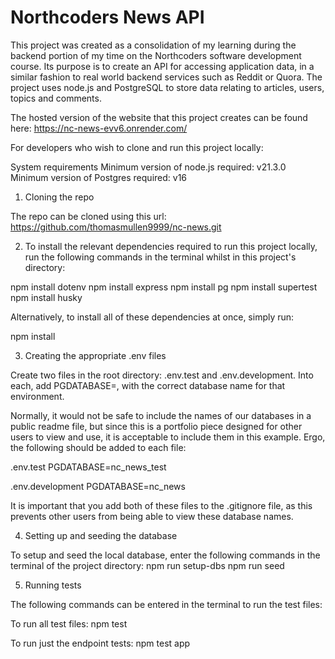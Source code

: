 # Northcoders News API

This project was created as a consolidation of my learning during the backend portion of my time on the Northcoders software development course. Its purpose is to create an API for accessing application data, in a similar fashion to real world backend services such as Reddit or Quora. The project uses node.js and PostgreSQL to store data relating to articles, users, topics and comments.

The hosted version of the website that this project creates can be found here: https://nc-news-evv6.onrender.com/

For developers who wish to clone and run this project locally:

System requirements
Minimum version of node.js required: v21.3.0
Minimum version of Postgres required: v16

1) Cloning the repo

The repo can be cloned using this url:
https://github.com/thomasmullen9999/nc-news.git

2) To install the relevant dependencies required to run this project locally, run the following commands in the terminal whilst in this project's directory:

npm install dotenv
npm install express
npm install pg
npm install supertest
npm install husky

Alternatively, to install all of these dependencies at once, simply run:

npm install

3) Creating the appropriate .env files

Create two files in the root directory: 
.env.test and .env.development. 
Into each, add PGDATABASE=, with the correct database name for that environment.

Normally, it would not be safe to include the names of our databases in a public readme file, but since this is a portfolio piece designed for other users to view and use, it is acceptable to include them in this example. Ergo, the following should be added to each file:

.env.test
PGDATABASE=nc_news_test

.env.development
PGDATABASE=nc_news

It is important that you add both of these files to the .gitignore file, as this prevents other users from being able to view these database names.

4) Setting up and seeding the database

To setup and seed the local database, enter the following commands in the terminal of the project directory:
npm run setup-dbs
npm run seed

5) Running tests

The following commands can be entered in the terminal to run the test files: 

To run all test files: 
npm test

To run just the endpoint tests: 
npm test app

